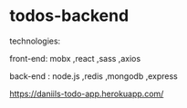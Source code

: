 # todos-backend


technologies: 

front-end: mobx  ,react ,sass ,axios

back-end : node.js  ,redis ,mongodb ,express

https://daniils-todo-app.herokuapp.com/
